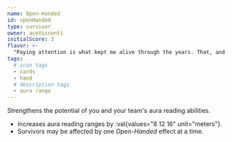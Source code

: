 ```yaml
---
name: Open-Handed
id: openHanded
type: survivor
owner: aceVisconti
initialScore: 3
flavor: >-
  "Paying attention is what kept me alive through the years. That, and my good looks of course" -Ace
tags:
  # icon tags
  - cards
  - hand
  # description tags
  - aura range
---
```


Strengthens the potential of you and your team's aura reading abilities.

- Increases aura reading ranges by :val{values="8 12 16" unit="meters"}.
- Survivors may be affected by one _Open-Handed_ effect at a time.
